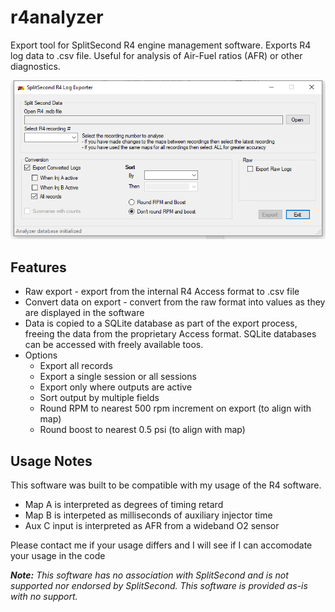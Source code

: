 # r4analyzer
Export tool for SplitSecond R4 engine management software.  Exports R4 log data to .csv file.  Useful for analysis of Air-Fuel ratios (AFR) or other diagnostics.

![R4Analyzer screenshot](r4analyzer.png)

## Features
* Raw export - export from the internal R4 Access format to .csv file
* Convert data on export - convert from the raw format into values as they are displayed in the software
* Data is copied to a SQLite database as part of the export process, freeing the data from the proprietary Access format.  SQLite databases can be accessed with freely available toos.
* Options
  * Export all records
  * Export a single session or all sessions
  * Export only where outputs are active
  * Sort output by multiple fields
  * Round RPM to nearest 500 rpm increment on export (to align with map)
  * Round boost to nearest 0.5 psi (to align with map)
  
## Usage Notes
This software was built to be compatible with my usage of the R4 software.  
* Map A is interpreted as degrees of timing retard
* Map B is interpeted as milliseconds of auxiliary injector time
* Aux C input is interpreted as AFR from a wideband O2 sensor

Please contact me if your usage differs and I will see if I can accomodate your usage in the code
  
***Note:*** *This software has no association with SplitSecond and is not supported nor endorsed by SplitSecond.  This software is provided as-is with no support.*
